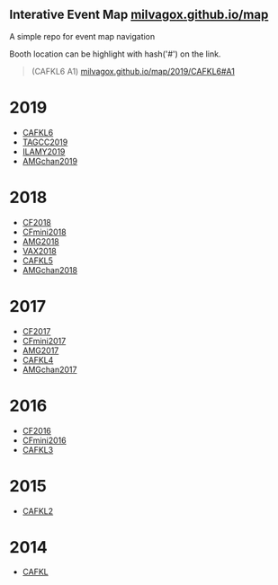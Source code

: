 Interative Event Map [milvagox.github.io/map](http://milvagox.github.io/map)
----
A simple repo for event map navigation 

Booth location can be highlight with hash('#') on the link.
> (CAFKL6 A1) [milvagox.github.io/map/2019/CAFKL6#A1](http://milvagox.github.io/map/2019/CAFKL6#A1)

# 2019
- [CAFKL6](http://milvagox.github.io/map/2019/CAFKL6)
- [TAGCC2019](http://milvagox.github.io/map/2019/TAGCC2019)
- [ILAMY2019](http://milvagox.github.io/map/2019/ILAMY2019)
- [AMGchan2019](http://milvagox.github.io/map/2019/AMGchan2019) 

# 2018
- [CF2018](http://milvagox.github.io/map/2018/CF2018) 
- [CFmini2018](http://milvagox.github.io/map/2018/CFmini2018) 
- [AMG2018](http://milvagox.github.io/map/2018/AMG2018)
- [VAX2018](http://milvagox.github.io/map/2018/VAX2018) 
- [CAFKL5](http://milvagox.github.io/map/2018/CAFKL5)
- [AMGchan2018](http://milvagox.github.io/map/2018/AMGchan2018)

# 2017
- [CF2017](http://milvagox.github.io/map/2017/CF2017)
- [CFmini2017](http://milvagox.github.io/map/2017/CFmini2017) 
- [AMG2017](http://milvagox.github.io/map/2017/AMG2017)
- [CAFKL4](http://milvagox.github.io/map/2017/CAFKL4)
- [AMGchan2017](http://milvagox.github.io/map/2017/AMGchan2017)

# 2016
- [CF2016](http://milvagox.github.io/map/2016/CF2016)
- [CFmini2016](http://milvagox.github.io/map/2016/CFmini2016) 
- [CAFKL3](http://milvagox.github.io/map/2016/CAFKL3)

# 2015
- [CAFKL2](http://milvagox.github.io/map/2015/CAFKL2)

# 2014
- [CAFKL](http://milvagox.github.io/map/2014/CAFKL1)